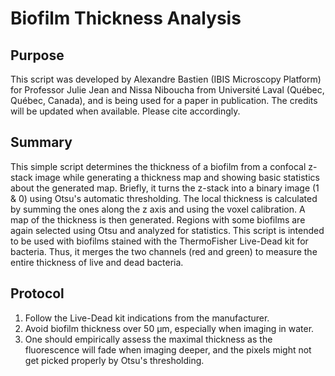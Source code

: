 # Biofilm Thickness Analysis

## Purpose
This script was developed by Alexandre Bastien (IBIS Microscopy Platform) for Professor Julie Jean and Nissa Niboucha from Université Laval (Québec, Québec, Canada), and is being used for a paper in publication. The credits will be updated when available. Please cite accordingly.

## Summary
This simple script determines the thickness of a biofilm from a confocal z-stack image while generating a thickness map and showing basic statistics about the generated map. Briefly, it turns the z-stack into a binary image (1 & 0) using Otsu's automatic thresholding. The local thickness is calculated by summing the ones along the z axis and using the voxel calibration. A map of the thickness is then generated. Regions with some biofilms are again selected using Otsu and analyzed for statistics. This script is intended to be used with biofilms stained with the ThermoFisher Live-Dead kit for bacteria. Thus, it merges the two channels (red and green) to measure the entire thickness of live and dead bacteria.

## Protocol
1. Follow the Live-Dead kit indications from the manufacturer.
2. Avoid biofilm thickness over 50 µm, especially when imaging in water.
3. One should empirically assess the maximal thickness as the fluorescence will fade when imaging deeper, and the pixels might not get picked properly by Otsu's thresholding.
